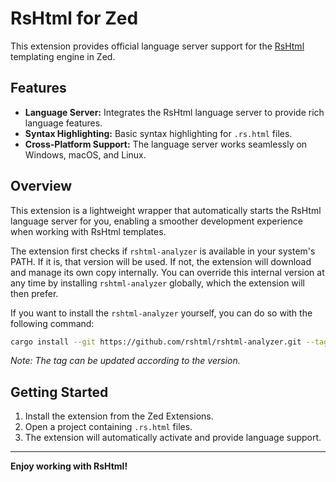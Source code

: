 # RsHtml for Zed

This extension provides official language server support for the [RsHtml](https://github.com/rshtml/rshtml) templating engine in Zed.

## Features

*   **Language Server:** Integrates the RsHtml language server to provide rich language features.
*   **Syntax Highlighting:** Basic syntax highlighting for `.rs.html` files.
*   **Cross-Platform Support:** The language server works seamlessly on Windows, macOS, and Linux.

## Overview

This extension is a lightweight wrapper that automatically starts the RsHtml language server for you, enabling a smoother development experience when working with RsHtml templates.

The extension first checks if `rshtml-analyzer` is available in your system's PATH. If it is, that version will be used. If not, the extension will download and manage its own copy internally. You can override this internal version at any time by installing `rshtml-analyzer` globally, which the extension will then prefer.

If you want to install the `rshtml-analyzer` yourself, you can do so with the following command:
```bash
cargo install --git https://github.com/rshtml/rshtml-analyzer.git --tag v0.1.3
```
*Note: The tag can be updated according to the version.*

## Getting Started

1.  Install the extension from the Zed Extensions.
2.  Open a project containing `.rs.html` files.
3.  The extension will automatically activate and provide language support.

---

**Enjoy working with RsHtml!**
